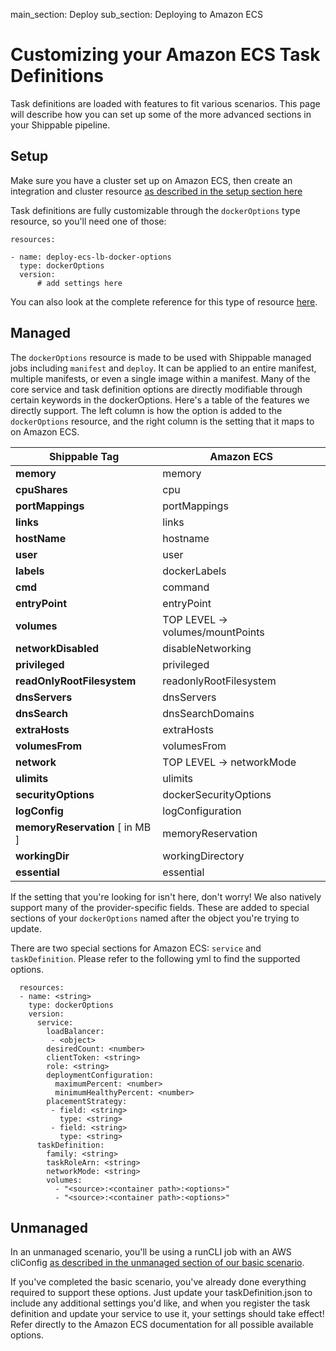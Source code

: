 main_section: Deploy
sub_section: Deploying to Amazon ECS

# Customizing your Amazon ECS Task Definitions

Task definitions are loaded with features to fit various scenarios. This page will describe how you can set up some of the more advanced sections in your Shippable pipeline.

## Setup

Make sure you have a cluster set up on Amazon ECS, then create an integration and cluster resource [as described in the setup section here](./amazon-ecs)

Task definitions are fully customizable through the `dockerOptions` type resource, so you'll need one of those:
```
resources:

- name: deploy-ecs-lb-docker-options
  type: dockerOptions
  version:
      # add settings here

```
You can also look at the complete reference for this type of resource [here](../reference/resource-dockeroptions).

## Managed

The `dockerOptions` resource is made to be used with Shippable managed jobs including `manifest` and `deploy`.  It can be applied to an entire manifest, multiple manifests, or even a single image within a manifest.  Many of the core service and task definition options are directly modifiable through certain keywords in the dockerOptions.  Here's a table of the features we directly support.  The left column is how the option is added to the `dockerOptions` resource, and the right column is the setting that it maps to on Amazon ECS.

| Shippable Tag | Amazon ECS |
|-|-|
| **memory** | memory |
| **cpuShares**  | cpu|
| **portMappings** | portMappings|
| **links**  | links|
| **hostName** | hostname|
| **user** | user|
| **labels** | dockerLabels|
| **cmd** | command |
| **entryPoint** | entryPoint|
| **volumes** | TOP LEVEL -> volumes/mountPoints |
| **networkDisabled** | disableNetworking|
| **privileged** | privileged |
| **readOnlyRootFilesystem** | readonlyRootFilesystem |
| **dnsServers** | dnsServers |
| **dnsSearch** | dnsSearchDomains |
| **extraHosts** | extraHosts |
| **volumesFrom** | volumesFrom |
| **network** | TOP LEVEL -> networkMode |
| **ulimits** | ulimits |
| **securityOptions** | dockerSecurityOptions |
| **logConfig** | logConfiguration |
| **memoryReservation**  [ in MB ]  | memoryReservation |
| **workingDir** | workingDirectory |
| **essential** | essential |


If the setting that you're looking for isn't here, don't worry! We also natively support many of the provider-specific fields.  These are added to special sections of your `dockerOptions` named after the object you're trying to update.

There are two special sections for Amazon ECS: `service` and `taskDefinition`. Please refer to the following yml to find the supported options.
```
  resources:
  - name: <string>
    type: dockerOptions
    version:
      service:
        loadBalancer:
         - <object>
        desiredCount: <number>
        clientToken: <string>
        role: <string>
        deploymentConfiguration:
          maximumPercent: <number>
          minimumHealthyPercent: <number>
        placementStrategy:
         - field: <string>
           type: <string>
         - field: <string>
           type: <string>
      taskDefinition:
        family: <string>
        taskRoleArn: <string>
        networkMode: <string>
        volumes:
          - "<source>:<container path>:<options>"
          - "<source>:<container path>:<options>"
```

## Unmanaged

In an unmanaged scenario, you'll be using a runCLI job with an AWS cliConfig [as described in the unmanaged section of our basic scenario](./amazon-ecs#unmanaged-deployments).

If you've completed the basic scenario, you've already done everything required to support these options.  Just update your taskDefinition.json to include any additional settings you'd like, and when you register the task definition and update your service to use it, your settings should take effect! Refer directly to the Amazon ECS documentation for all possible available options.
